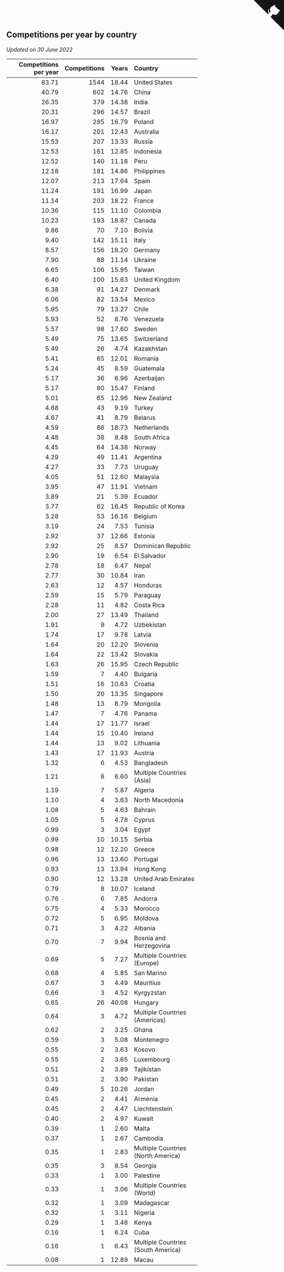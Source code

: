 ## Competitions per year by country

*Updated on 30 June 2022*

| Competitions per year | Competitions | Years | Country |
| ---: | ---: | ---: | :--- |
| 83.71 | 1544 | 18.44 | United States |
| 40.79 | 602 | 14.76 | China |
| 26.35 | 379 | 14.38 | India |
| 20.31 | 296 | 14.57 | Brazil |
| 16.97 | 285 | 16.79 | Poland |
| 16.17 | 201 | 12.43 | Australia |
| 15.53 | 207 | 13.33 | Russia |
| 12.53 | 161 | 12.85 | Indonesia |
| 12.52 | 140 | 11.18 | Peru |
| 12.18 | 181 | 14.86 | Philippines |
| 12.07 | 213 | 17.64 | Spain |
| 11.24 | 191 | 16.99 | Japan |
| 11.14 | 203 | 18.22 | France |
| 10.36 | 115 | 11.10 | Colombia |
| 10.23 | 193 | 18.87 | Canada |
| 9.86 | 70 | 7.10 | Bolivia |
| 9.40 | 142 | 15.11 | Italy |
| 8.57 | 156 | 18.20 | Germany |
| 7.90 | 88 | 11.14 | Ukraine |
| 6.65 | 106 | 15.95 | Taiwan |
| 6.40 | 100 | 15.63 | United Kingdom |
| 6.38 | 91 | 14.27 | Denmark |
| 6.06 | 82 | 13.54 | Mexico |
| 5.95 | 79 | 13.27 | Chile |
| 5.93 | 52 | 8.76 | Venezuela |
| 5.57 | 98 | 17.60 | Sweden |
| 5.49 | 75 | 13.65 | Switzerland |
| 5.49 | 26 | 4.74 | Kazakhstan |
| 5.41 | 65 | 12.01 | Romania |
| 5.24 | 45 | 8.59 | Guatemala |
| 5.17 | 36 | 6.96 | Azerbaijan |
| 5.17 | 80 | 15.47 | Finland |
| 5.01 | 65 | 12.96 | New Zealand |
| 4.68 | 43 | 9.19 | Turkey |
| 4.67 | 41 | 8.79 | Belarus |
| 4.59 | 86 | 18.73 | Netherlands |
| 4.48 | 38 | 8.48 | South Africa |
| 4.45 | 64 | 14.38 | Norway |
| 4.29 | 49 | 11.41 | Argentina |
| 4.27 | 33 | 7.73 | Uruguay |
| 4.05 | 51 | 12.60 | Malaysia |
| 3.95 | 47 | 11.91 | Vietnam |
| 3.89 | 21 | 5.39 | Ecuador |
| 3.77 | 62 | 16.45 | Republic of Korea |
| 3.28 | 53 | 16.16 | Belgium |
| 3.19 | 24 | 7.53 | Tunisia |
| 2.92 | 37 | 12.66 | Estonia |
| 2.92 | 25 | 8.57 | Dominican Republic |
| 2.90 | 19 | 6.54 | El Salvador |
| 2.78 | 18 | 6.47 | Nepal |
| 2.77 | 30 | 10.84 | Iran |
| 2.63 | 12 | 4.57 | Honduras |
| 2.59 | 15 | 5.79 | Paraguay |
| 2.28 | 11 | 4.82 | Costa Rica |
| 2.00 | 27 | 13.49 | Thailand |
| 1.91 | 9 | 4.72 | Uzbekistan |
| 1.74 | 17 | 9.78 | Latvia |
| 1.64 | 20 | 12.20 | Slovenia |
| 1.64 | 22 | 13.42 | Slovakia |
| 1.63 | 26 | 15.95 | Czech Republic |
| 1.59 | 7 | 4.40 | Bulgaria |
| 1.51 | 16 | 10.63 | Croatia |
| 1.50 | 20 | 13.35 | Singapore |
| 1.48 | 13 | 8.79 | Mongolia |
| 1.47 | 7 | 4.76 | Panama |
| 1.44 | 17 | 11.77 | Israel |
| 1.44 | 15 | 10.40 | Ireland |
| 1.44 | 13 | 9.02 | Lithuania |
| 1.43 | 17 | 11.93 | Austria |
| 1.32 | 6 | 4.53 | Bangladesh |
| 1.21 | 8 | 6.60 | Multiple Countries (Asia) |
| 1.19 | 7 | 5.87 | Algeria |
| 1.10 | 4 | 3.63 | North Macedonia |
| 1.08 | 5 | 4.63 | Bahrain |
| 1.05 | 5 | 4.78 | Cyprus |
| 0.99 | 3 | 3.04 | Egypt |
| 0.99 | 10 | 10.15 | Serbia |
| 0.98 | 12 | 12.20 | Greece |
| 0.96 | 13 | 13.60 | Portugal |
| 0.93 | 13 | 13.94 | Hong Kong |
| 0.90 | 12 | 13.28 | United Arab Emirates |
| 0.79 | 8 | 10.07 | Iceland |
| 0.76 | 6 | 7.85 | Andorra |
| 0.75 | 4 | 5.33 | Morocco |
| 0.72 | 5 | 6.95 | Moldova |
| 0.71 | 3 | 4.22 | Albania |
| 0.70 | 7 | 9.94 | Bosnia and Herzegovina |
| 0.69 | 5 | 7.27 | Multiple Countries (Europe) |
| 0.68 | 4 | 5.85 | San Marino |
| 0.67 | 3 | 4.49 | Mauritius |
| 0.66 | 3 | 4.52 | Kyrgyzstan |
| 0.65 | 26 | 40.08 | Hungary |
| 0.64 | 3 | 4.72 | Multiple Countries (Americas) |
| 0.62 | 2 | 3.25 | Ghana |
| 0.59 | 3 | 5.08 | Montenegro |
| 0.55 | 2 | 3.63 | Kosovo |
| 0.55 | 2 | 3.65 | Luxembourg |
| 0.51 | 2 | 3.89 | Tajikistan |
| 0.51 | 2 | 3.90 | Pakistan |
| 0.49 | 5 | 10.26 | Jordan |
| 0.45 | 2 | 4.41 | Armenia |
| 0.45 | 2 | 4.47 | Liechtenstein |
| 0.40 | 2 | 4.97 | Kuwait |
| 0.39 | 1 | 2.60 | Malta |
| 0.37 | 1 | 2.67 | Cambodia |
| 0.35 | 1 | 2.83 | Multiple Countries (North America) |
| 0.35 | 3 | 8.54 | Georgia |
| 0.33 | 1 | 3.00 | Palestine |
| 0.33 | 1 | 3.06 | Multiple Countries (World) |
| 0.32 | 1 | 3.09 | Madagascar |
| 0.32 | 1 | 3.11 | Nigeria |
| 0.29 | 1 | 3.48 | Kenya |
| 0.16 | 1 | 6.24 | Cuba |
| 0.16 | 1 | 6.43 | Multiple Countries (South America) |
| 0.08 | 1 | 12.89 | Macau |


<a href="https://github.com/JustinTimeCuber/wca_statistics" class="github-corner" aria-label="View source on Github"><svg width="80" height="80" viewBox="0 0 250 250" style="fill:#151513; color:#fff; position: absolute; top: 0; border: 0; right: 0;" aria-hidden="true"><path d="M0,0 L115,115 L130,115 L142,142 L250,250 L250,0 Z"></path><path d="M128.3,109.0 C113.8,99.7 119.0,89.6 119.0,89.6 C122.0,82.7 120.5,78.6 120.5,78.6 C119.2,72.0 123.4,76.3 123.4,76.3 C127.3,80.9 125.5,87.3 125.5,87.3 C122.9,97.6 130.6,101.9 134.4,103.2" fill="currentColor" style="transform-origin: 130px 106px;" class="octo-arm"></path><path d="M115.0,115.0 C114.9,115.1 118.7,116.5 119.8,115.4 L133.7,101.6 C136.9,99.2 139.9,98.4 142.2,98.6 C133.8,88.0 127.5,74.4 143.8,58.0 C148.5,53.4 154.0,51.2 159.7,51.0 C160.3,49.4 163.2,43.6 171.4,40.1 C171.4,40.1 176.1,42.5 178.8,56.2 C183.1,58.6 187.2,61.8 190.9,65.4 C194.5,69.0 197.7,73.2 200.1,77.6 C213.8,80.2 216.3,84.9 216.3,84.9 C212.7,93.1 206.9,96.0 205.4,96.6 C205.1,102.4 203.0,107.8 198.3,112.5 C181.9,128.9 168.3,122.5 157.7,114.1 C157.9,116.9 156.7,120.9 152.7,124.9 L141.0,136.5 C139.8,137.7 141.6,141.9 141.8,141.8 Z" fill="currentColor" class="octo-body"></path></svg></a><style>.github-corner:hover .octo-arm{animation:octocat-wave 560ms ease-in-out}@keyframes octocat-wave{0%,100%{transform:rotate(0)}20%,60%{transform:rotate(-25deg)}40%,80%{transform:rotate(10deg)}}@media (max-width:500px){.github-corner:hover .octo-arm{animation:none}.github-corner .octo-arm{animation:octocat-wave 560ms ease-in-out}}</style>
